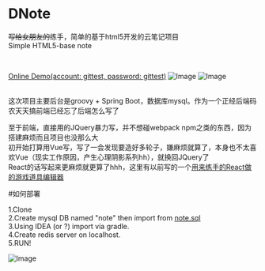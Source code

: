 # DNote
~~写给女朋友的~~练手，简单的基于html5开发的云笔记项目<br>
Simple HTML5-base note

<br>

[Online Demo(account: gittest, password: gittest)](http://note.rpsg.team)
![Image](https://github.com/dingjibang/DNote/tree/master/readme/1.png)
![Image](https://github.com/dingjibang/DNote/tree/master/readme/2.png)

<br>
这次项目主要后台是groovy + Spring Boot，数据库mysql。作为一个正经后端码农天天搞前端已经忘了后端怎么写了

至于前端，直接用的JQuery暴力写，并不想碰webpack npm之类的东西，因为搭建麻烦而且项目也没那么大<br>
初开始打算用Vue写，写了一会发现要造好多轮子，嫌麻烦就算了，本身也不太喜欢Vue（现实工作原因，产生心理阴影系列hh），就换回JQuery了<br>
React的话写起来更麻烦就更算了hhh，这里有以前写的一个[用来练手的React做的游戏道具编辑器](https://github.com/dingjibang/GDX-RPG/tree/master/extension/ItemEditor2)

#如何部署
	
1.Clone<br>
2.Create mysql DB named "note" then import from [note.sql](https://github.com/dingjibang/DNote/tree/master/note.sql)<br>
3.Using IDEA (or ?) import via gradle.<br>
4.Create redis server on localhost.<br>
5.RUN!

![Image](https://github.com/dingjibang/DNote/tree/master/readme/3.png) 
